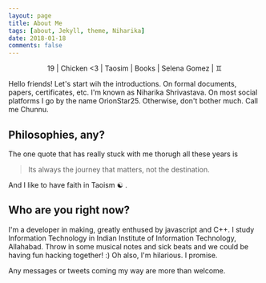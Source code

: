```yaml
---
layout: page
title: About Me
tags: [about, Jekyll, theme, Niharika]
date: 2018-01-18
comments: false
---
```

    
<center>19 | Chicken <3 | Taosim | Books | Selena Gomez | ♊</center>

Hello friends! Let's start wih the introductions. On formal documents, papers, certificates, etc. I'm known as Niharika Shrivastava. 
On most social platforms I go by the name OrionStar25. Otherwise, don't bother much. Call me Chunnu. 

## Philosophies, any?

The one quote that has really stuck with me thorugh all these years is

> Its always the journey that matters, not the destination.

And I like to have faith in Taoism ☯ .

## Who are you right now?

I'm a developer in making, greatly enthused by javascript and C++. I study Information Technology in Indian Institute of Information Technology, Allahabad. Throw in some musical notes and sick beats and we could be having fun hacking together! :)
Oh also, I'm hilarious. I promise. 

Any messages or tweets coming my way are more than welcome.
